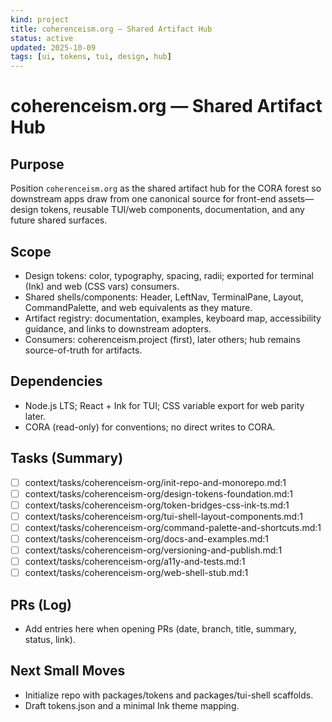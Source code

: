 ```yaml
---
kind: project
title: coherenceism.org — Shared Artifact Hub
status: active
updated: 2025-10-09
tags: [ui, tokens, tui, design, hub]
---
```


# coherenceism.org — Shared Artifact Hub

## Purpose
Position `coherenceism.org` as the shared artifact hub for the CORA forest so downstream apps draw from one canonical source for front-end assets—design tokens, reusable TUI/web components, documentation, and any future shared surfaces.

## Scope
- Design tokens: color, typography, spacing, radii; exported for terminal (Ink) and web (CSS vars) consumers.
- Shared shells/components: Header, LeftNav, TerminalPane, Layout, CommandPalette, and web equivalents as they mature.
- Artifact registry: documentation, examples, keyboard map, accessibility guidance, and links to downstream adopters.
- Consumers: coherenceism.project (first), later others; hub remains source-of-truth for artifacts.

## Dependencies
- Node.js LTS; React + Ink for TUI; CSS variable export for web parity later.
- CORA (read-only) for conventions; no direct writes to CORA.

## Tasks (Summary)
- [ ] context/tasks/coherenceism-org/init-repo-and-monorepo.md:1
- [ ] context/tasks/coherenceism-org/design-tokens-foundation.md:1
- [ ] context/tasks/coherenceism-org/token-bridges-css-ink-ts.md:1
- [ ] context/tasks/coherenceism-org/tui-shell-layout-components.md:1
- [ ] context/tasks/coherenceism-org/command-palette-and-shortcuts.md:1
- [ ] context/tasks/coherenceism-org/docs-and-examples.md:1
- [ ] context/tasks/coherenceism-org/versioning-and-publish.md:1
- [ ] context/tasks/coherenceism-org/a11y-and-tests.md:1
- [ ] context/tasks/coherenceism-org/web-shell-stub.md:1

## PRs (Log)
- Add entries here when opening PRs (date, branch, title, summary, status, link).

## Next Small Moves
- Initialize repo with packages/tokens and packages/tui-shell scaffolds.
- Draft tokens.json and a minimal Ink theme mapping.
